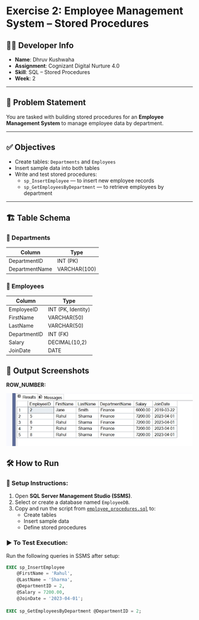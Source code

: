 # Exercise 2: Employee Management System – Stored Procedures

## 👨‍💻 Developer Info
- **Name**: Dhruv Kushwaha  
- **Assignment**: Cognizant Digital Nurture 4.0  
- **Skill**: SQL – Stored Procedures  
- **Week**: 2

---

## 🧠 Problem Statement

You are tasked with building stored procedures for an **Employee Management System** to manage employee data by department.

---

## ✅ Objectives

- Create tables: `Departments` and `Employees`
- Insert sample data into both tables
- Write and test stored procedures:
  - `sp_InsertEmployee` — to insert new employee records
  - `sp_GetEmployeesByDepartment` — to retrieve employees by department

---

## 🏗️ Table Schema

### 🔸 Departments

| Column         | Type         |
|----------------|--------------|
| DepartmentID   | INT (PK)     |
| DepartmentName | VARCHAR(100) |

### 🔸 Employees

| Column       | Type               |
|--------------|--------------------|
| EmployeeID   | INT (PK, Identity) |
| FirstName    | VARCHAR(50)        |
| LastName     | VARCHAR(50)        |
| DepartmentID | INT (FK)           |
| Salary       | DECIMAL(10,2)      |
| JoinDate     | DATE               |

## 📸 Output Screenshots

**ROW_NUMBER:**

![Output](./Output/Output.jpg)

## 🛠️ How to Run

### 📍 Setup Instructions:
1. Open **SQL Server Management Studio (SSMS)**.
2. Select or create a database named `EmployeeDB`.
3. Copy and run the script from [`employee_procedures.sql`](./employee_procedures.sql) to:
   - Create tables
   - Insert sample data
   - Define stored procedures

### ▶️ To Test Execution:
Run the following queries in SSMS after setup:

```sql
EXEC sp_InsertEmployee
    @FirstName = 'Rahul',
    @LastName = 'Sharma',
    @DepartmentID = 2,
    @Salary = 7200.00,
    @JoinDate = '2023-04-01';

EXEC sp_GetEmployeesByDepartment @DepartmentID = 2;
